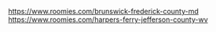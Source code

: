 https://www.roomies.com/brunswick-frederick-county-md
https://www.roomies.com/harpers-ferry-jefferson-county-wv
